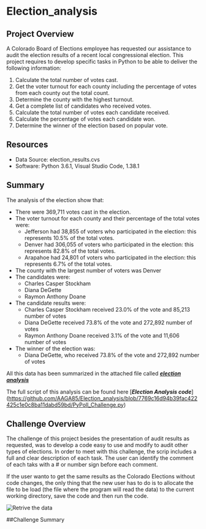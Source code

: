 # Election_analysis

## Project Overview
A Colorado Board of Elections employee has requested our assistance to audit the election results of a recent local congressional election. This project requires to develop specific tasks in Python to be able to deliver the following information:

1. Calculate the total number of votes cast.
2. Get the voter turnout for each county including the percentage of votes from each county out the total count.
3. Determine the county with the highest turnout.
4. Get a complete list of candidates who received votes.
5. Calculate the total number of votes each candidate received.
6. Calculate the percentage of votes each candidate won.
7. Determine the winner of the election based on popular vote.

## Resources
- Data Source: election_results.cvs
- Software: Python 3.6.1, Visual Studio Code, 1.38.1

## Summary 
The analysis of the election show that:
- There were 369,711 votes cast in the election.
- The voter turnout for each county and their percentage of the total votes were:
    - Jefferson had 38,855 of voters who participated in the election: this represents 10.5% of the total votes.
    - Denver had 306,055 of voters who participated in the election: this represents 82.8% of the total votes. 
    - Arapahoe had 24,801 of voters who participated in the election: this represents 6.7% of the total votes.
- The county with the largest number of voters was Denver
- The candidates were:
    - Charles Casper Stockham
    - Diana DeGette
    - Raymon Anthony Doane
- The candidate results were:
    - Charles Casper Stockham received 23.0%  of the vote and 85,213 number of votes
    - Diana DeGette received 73.8% of the vote and 272,892 number of votes
    - Raymon Anthony Doane received 3.1% of the vote and 11,606 number of votes
- The winner of the election was:
    - Diana DeGette, who received 73.8% of the vote and 272,892 number of votes
    
 All this data has been summarized in the attached file called [***election analysis***](https://github.com/AAGA85/Election_analysis/blob/7769c16d94b39fac422425c1e0c8ba11dabd59bd/analysis/election_analysis.txt)
 
 The full script of this analysis can be found here [***Election Analysis code***] (https://github.com/AAGA85/Election_analysis/blob/7769c16d94b39fac422425c1e0c8ba11dabd59bd/PyPoll_Challenge.py)
 

## Challenge Overview

The challenge of this project  besides the presentation of audit results as requested, was to develop a code easy to use and modify to audit other types of elections. In order to meet with this challenge, the scrip includes a full and clear description of each task. The user can identify the comment of each taks with a # or number sign before each comment.

If the user wanto to get the same results as the Colorado Elections without code changes, the only thing that the new user has to do is to allocate the file to be load (the file where the program will read the data) to the current working directory, save the code and then run the code.

![Retrive the data](https://user-images.githubusercontent.com/106939511/176815532-c33256bd-de73-45f3-b06f-9c0aaef6f8af.png)




##Challenge Summary
